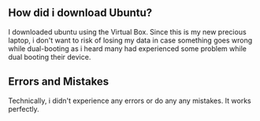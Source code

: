 ## How did i download Ubuntu?
I downloaded ubuntu using the Virtual Box. Since this is my new precious laptop, i don't want to risk of losing my data in case something goes wrong while dual-booting as i heard many had experienced some problem while dual booting their device.

## Errors and Mistakes
Technically, i didn't experience any errors or do any any mistakes. It works perfectly.
